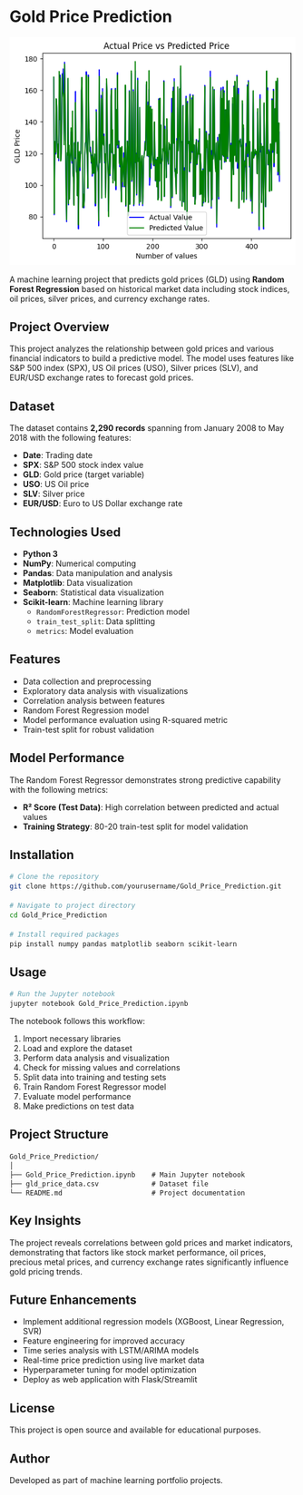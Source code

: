 # Gold Price Prediction
![Final Plot](https://github.com/adityashelke04/gold_price_prediction/blob/f73cb85097f13aa58b120e5fa264bfcdf6447fbb/screenshots/Actual%20Price%20vs%20Predicted%20Price.png)

A machine learning project that predicts gold prices (GLD) using **Random Forest Regression** based on historical market data including stock indices, oil prices, silver prices, and currency exchange rates.

## Project Overview

This project analyzes the relationship between gold prices and various financial indicators to build a predictive model. The model uses features like S&P 500 index (SPX), US Oil prices (USO), Silver prices (SLV), and EUR/USD exchange rates to forecast gold prices.

## Dataset

The dataset contains **2,290 records** spanning from January 2008 to May 2018 with the following features:

- **Date**: Trading date
- **SPX**: S&P 500 stock index value
- **GLD**: Gold price (target variable)
- **USO**: US Oil price
- **SLV**: Silver price
- **EUR/USD**: Euro to US Dollar exchange rate

## Technologies Used

- **Python 3** 
- **NumPy**: Numerical computing
- **Pandas**: Data manipulation and analysis
- **Matplotlib**: Data visualization
- **Seaborn**: Statistical data visualization
- **Scikit-learn**: Machine learning library
  - `RandomForestRegressor`: Prediction model
  - `train_test_split`: Data splitting
  - `metrics`: Model evaluation

## Features

- Data collection and preprocessing
- Exploratory data analysis with visualizations
- Correlation analysis between features
- Random Forest Regression model
- Model performance evaluation using R-squared metric
- Train-test split for robust validation

## Model Performance

The Random Forest Regressor demonstrates strong predictive capability with the following metrics:

- **R² Score (Test Data)**: High correlation between predicted and actual values
- **Training Strategy**: 80-20 train-test split for model validation

## Installation

```bash
# Clone the repository
git clone https://github.com/yourusername/Gold_Price_Prediction.git

# Navigate to project directory
cd Gold_Price_Prediction

# Install required packages
pip install numpy pandas matplotlib seaborn scikit-learn
```

## Usage

```python
# Run the Jupyter notebook
jupyter notebook Gold_Price_Prediction.ipynb
```

The notebook follows this workflow:

1. Import necessary libraries
2. Load and explore the dataset
3. Perform data analysis and visualization
4. Check for missing values and correlations
5. Split data into training and testing sets
6. Train Random Forest Regressor model
7. Evaluate model performance
8. Make predictions on test data

## Project Structure

```
Gold_Price_Prediction/
│
├── Gold_Price_Prediction.ipynb    # Main Jupyter notebook
├── gld_price_data.csv             # Dataset file
└── README.md                      # Project documentation
```

## Key Insights

The project reveals correlations between gold prices and market indicators, demonstrating that factors like stock market performance, oil prices, precious metal prices, and currency exchange rates significantly influence gold pricing trends.

## Future Enhancements

- Implement additional regression models (XGBoost, Linear Regression, SVR)
- Feature engineering for improved accuracy
- Time series analysis with LSTM/ARIMA models
- Real-time price prediction using live market data
- Hyperparameter tuning for model optimization
- Deploy as web application with Flask/Streamlit

## License

This project is open source and available for educational purposes.

## Author

Developed as part of machine learning portfolio projects.
